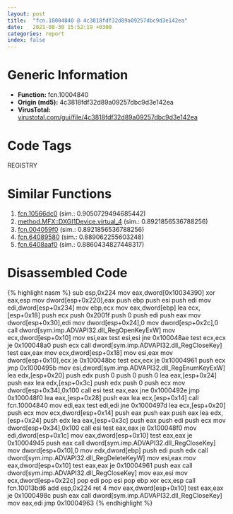 ```yaml
---
layout: post
title:  "fcn.10004840 @ 4c3818fdf32d89a09257dbc9d3e142ea"
date:   2021-08-30 15:52:19 +0300
categories: report
index: false
---
```


# Generic Information
- **Function:** fcn.10004840
- **Origin (md5):** 4c3818fdf32d89a09257dbc9d3e142ea
- **VirusTotal:** [virustotal.com/gui/file/4c3818fdf32d89a09257dbc9d3e142ea][virustotal_ref]

# Code Tags
<span class="tag" id="REGISTRY">REGISTRY</span>


# Similar Functions

1. [fcn.10566dc0][similar_1_ref] (sim.: 0.9050729494685442)
2. [method.MFX꞉꞉DXGI1Device.virtual\_4][similar_2_ref] (sim.: 0.8921856536788256)
3. [fcn.004059f0][similar_3_ref] (sim.: 0.8921856536788256)
4. [fcn.64089580][similar_4_ref] (sim.: 0.889062255603248)
5. [fcn.6408aaf0][similar_5_ref] (sim.: 0.8860434827448317)


# Disassembled Code

{% highlight nasm %}
sub esp,0x224
mov eax,dword[0x10034390]
xor eax,esp
mov dword[esp+0x220],eax
push ebp
push esi
push edi
mov edi,dword[esp+0x234]
mov ebp,ecx
mov eax,dword[ebp]
lea ecx,[esp+0x18]
push ecx
push 0x2001f
push 0
push edi
push eax
mov dword[esp+0x30],edi
mov dword[esp+0x24],0
mov dword[esp+0x2c],0
call dword[sym.imp.ADVAPI32.dll_RegOpenKeyExW]
mov ecx,dword[esp+0x10]
mov esi,eax
test esi,esi
jne 0x100048ae
test ecx,ecx
je 0x100048a0
push ecx
call dword[sym.imp.ADVAPI32.dll_RegCloseKey]
test eax,eax
mov ecx,dword[esp+0x18]
mov esi,eax
mov dword[esp+0x10],ecx
je 0x100048bc
test ecx,ecx
je 0x10004961
push ecx
jmp 0x1000495b
mov esi,dword[sym.imp.ADVAPI32.dll_RegEnumKeyExW]
lea edx,[esp+0x20]
push edx
push 0
push 0
push 0
lea eax,[esp+0x24]
push eax
lea edx,[esp+0x3c]
push edx
push 0
push ecx
mov dword[esp+0x34],0x100
call esi
test eax,eax
jne 0x1000492e
jmp 0x100048f0
lea eax,[esp+0x28]
push eax
lea ecx,[esp+0x14]
call fcn.10004840
mov edi,eax
test edi,edi
jne 0x1000497d
lea ecx,[esp+0x20]
push ecx
mov ecx,dword[esp+0x14]
push eax
push eax
push eax
lea edx,[esp+0x24]
push edx
lea eax,[esp+0x3c]
push eax
push edi
push ecx
mov dword[esp+0x34],0x100
call esi
test eax,eax
je 0x100048f0
mov edi,dword[esp+0x1c]
mov eax,dword[esp+0x10]
test eax,eax
je 0x10004945
push eax
call dword[sym.imp.ADVAPI32.dll_RegCloseKey]
mov dword[esp+0x10],0
mov edx,dword[ebp]
push edi
push edx
call dword[sym.imp.ADVAPI32.dll_RegDeleteKeyW]
mov esi,eax
mov eax,dword[esp+0x10]
test eax,eax
je 0x10004961
push eax
call dword[sym.imp.ADVAPI32.dll_RegCloseKey]
mov eax,esi
mov ecx,dword[esp+0x22c]
pop edi
pop esi
pop ebp
xor ecx,esp
call fcn.10013bd6
add esp,0x224
ret 4
mov eax,dword[esp+0x10]
test eax,eax
je 0x1000498c
push eax
call dword[sym.imp.ADVAPI32.dll_RegCloseKey]
mov eax,edi
jmp 0x10004963
{% endhighlight %}


[similar_1_ref]: /report/fcn.10566dc0@2585b133c2e70968905cce13b1fc2654
[similar_2_ref]: /report/method.MFX꞉꞉DXGI1Device.virtual_4@d59f9c4f445b9f980173dec064f55091
[similar_3_ref]: /report/fcn.004059f0@d59f9c4f445b9f980173dec064f55091
[similar_4_ref]: /report/fcn.64089580@07e4412910bcf0f5969ef64c44eecb2d
[similar_5_ref]: /report/fcn.6408aaf0@07e4412910bcf0f5969ef64c44eecb2d
[virustotal_ref]: https://www.virustotal.com/gui/file/4c3818fdf32d89a09257dbc9d3e142ea